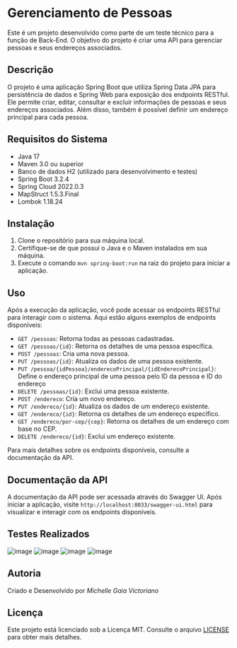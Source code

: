 
# Gerenciamento de Pessoas

Este é um projeto desenvolvido como parte de um teste técnico para a função de Back-End. O objetivo do projeto é criar uma API para gerenciar pessoas e seus endereços associados.

## Descrição

O projeto é uma aplicação Spring Boot que utiliza Spring Data JPA para persistência de dados e Spring Web para exposição dos endpoints RESTful. Ele permite criar, editar, consultar e excluir informações de pessoas e seus endereços associados. Além disso, também é possível definir um endereço principal para cada pessoa.

## Requisitos do Sistema

- Java 17
- Maven 3.0 ou superior
- Banco de dados H2 (utilizado para desenvolvimento e testes)
- Spring Boot 3.2.4
- Spring Cloud 2022.0.3
- MapStruct 1.5.3.Final
- Lombok 1.18.24

## Instalação

1. Clone o repositório para sua máquina local.
2. Certifique-se de que possui o Java e o Maven instalados em sua máquina.
3. Execute o comando `mvn spring-boot:run` na raiz do projeto para iniciar a aplicação.

## Uso

Após a execução da aplicação, você pode acessar os endpoints RESTful para interagir com o sistema. Aqui estão alguns exemplos de endpoints disponíveis:

- `GET /pessoas`: Retorna todas as pessoas cadastradas.
- `GET /pessoas/{id}`: Retorna os detalhes de uma pessoa específica.
- `POST /pessoas`: Cria uma nova pessoa.
- `PUT /pessoas/{id}`: Atualiza os dados de uma pessoa existente.
- `PUT /pessoa/{idPessoa}/enderecoPrincipal/{idEnderecoPrincipal}`: Define o endereço principal de uma pessoa pelo ID da pessoa e ID do endereço
- `DELETE /pessoas/{id}`: Exclui uma pessoa existente.
- `POST /endereco`: Cria um novo endereço.
- `PUT /endereco/{id}`: Atualiza os dados de um endereço existente.
- `GET /endereco/{id}`: Retorna os detalhes de um endereço específico.
- `GET /endereco/por-cep/{cep}`: Retorna os detalhes de um endereço com base no CEP.
- `DELETE /endereco/{id}`: Exclui um endereço existente.

Para mais detalhes sobre os endpoints disponíveis, consulte a documentação da API.

## Documentação da API

A documentação da API pode ser acessada através do Swagger UI. Após iniciar a aplicação, visite `http://localhost:8033/swagger-ui.html` para visualizar e interagir com os endpoints disponíveis.

## Testes Realizados
![image](https://github.com/mgvictoriano/Gerenciamento-Pessoas/assets/108932728/bb8499fd-8e47-4c15-88a8-6165077c1028)
![image](https://github.com/mgvictoriano/Gerenciamento-Pessoas/assets/108932728/2441a71d-d89c-4dc1-9112-67c08aec4d71)
![image](https://github.com/mgvictoriano/Gerenciamento-Pessoas/assets/108932728/bcddc8d5-d992-4e23-adfd-419ad7d3cdde)
![image](https://github.com/mgvictoriano/Gerenciamento-Pessoas/assets/108932728/3d875094-e592-42be-996e-b9e9ff7625ac)




## Autoria

Criado e Desenvolvido por *Michelle Gaia Victoriano*

## Licença

Este projeto está licenciado sob a Licença MIT. Consulte o arquivo [LICENSE](LICENSE) para obter mais detalhes.



